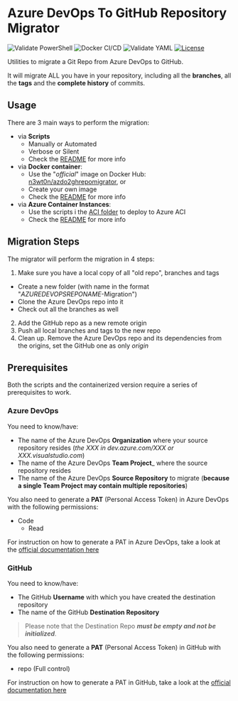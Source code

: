 # Azure DevOps To GitHub Repository Migrator

![Validate PowerShell](https://github.com/n3wt0n/AzureDevOpsToGitHubRepoMigrator/workflows/ValidatePS/badge.svg)
![Docker CI/CD](https://github.com/n3wt0n/AzureDevOpsToGitHubRepoMigrator/workflows/Docker%20CI/CD/badge.svg)
![Validate YAML](https://github.com/n3wt0n/AzureDevOpsToGitHubRepoMigrator/workflows/Validate%20YAML/badge.svg)
[![License](https://img.shields.io/github/license/n3wt0n/AzureDevOpsToGitHubRepoMigrator.svg)](https://github.com/n3wt0n/AzureDevOpsToGitHubRepoMigrator/blob/master/LICENSE)

Utilities to migrate a Git Repo from Azure DevOps to GitHub.

It will migrate ALL you have in your repository, including all the __branches__, all the __tags__ and the __complete history__ of commits.

## Usage

There are 3 main ways to perform the migration:

- via __Scripts__
  - Manually or Automated
  - Verbose or Silent
  - Check the [README](./Scripts/README.md) for more info
- via __Docker container__:
  - Use the "_official_" image on Docker Hub: [n3wt0n/azdo2ghrepomigrator](https://hub.docker.com/r/n3wt0n/azdo2ghrepomigrator), or
  - Create your own image
  - Check the [README](./Docker/README.md) for more info
- via __Azure Container Instances__:
  - Use the scripts i the [ACI folder](./ACI) to deploy to Azure ACI
  - Check the [README](./ACI/README.md) for more info

## Migration Steps

The migrator will perform the migration in 4 steps:

1. Make sure you have a local copy of all "old repo", branches and tags
  - Create a new folder (with name in the format "_AZUREDEVOPSREPONAME_-Migration")
  - Clone the Azure DevOps repo into it
  - Check out all the branches as well
2. Add the GitHub repo as a new remote origin
3. Push all local branches and tags to the new repo
4. Clean up. Remove the Azure DevOps repo and its dependencies from the origins, set the GitHub one as only _origin_

## Prerequisites

Both the scripts and the containerized version require a series of prerequisites to work.

### Azure DevOps

You need to know/have:

- The name of the Azure DevOps __Organization__ where your source repository resides (_the XXX in dev.azure.com/XXX or XXX.visualstudio.com_)
- The name of the Azure DevOps __Team Project___ where the source repository resides
- The name of the Azure DevOps __Source Repository__ to migrate (__because a single Team Project may contain multiple repositories__)

You also need to generate a __PAT__ (Personal Access Token) in Azure DevOps with the following permissions:
- Code
  - Read

For instruction on how to generate a PAT in Azure DevOps, take a look at the [official documentation here](https://docs.microsoft.com/en-us/azure/devops/organizations/accounts/use-personal-access-tokens-to-authenticate?view=azure-devops&tabs=preview-page#create-personal-access-tokens-to-authenticate-access)

### GitHub

You need to know/have:

- The GitHub __Username__ with which you have created the destination repository
- The name of the GitHub __Destination Repository__

> Please note that the Destination Repo ___must be empty and not be initialized___.

You also need to generate a __PAT__ (Personal Access Token) in GitHub with the following permissions:
- repo (Full control)

For instruction on how to generate a PAT in GitHub, take a look at the [official documentation here](https://help.github.com/en/github/authenticating-to-github/creating-a-personal-access-token-for-the-command-line#creating-a-token)